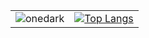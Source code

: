 | | |
| :--: | :--: |
| ![onedark] | [![Top Langs](https://github-readme-stats.vercel.app/api/top-langs/?username=amoyiki&hide=javascript,html,css,php,asp&theme=onedark)](https://github.com/amoyiki)|


[onedark]: https://github-readme-stats.vercel.app/api?username=amoyiki&show_icons=true&cache_seconds=86400&theme=onedark&hide_title=true
